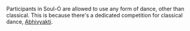 <!-- TITLE: Soul-O -->
<!-- SUBTITLE: Soul-O is a solo dance competition in Pearl. -->

Participants in Soul-O are allowed to use any form of dance, other than classical. This is because there's a dedicated competition for classical dance, [Abhivyakti](/fests/pearl/events/abhivyakti).


